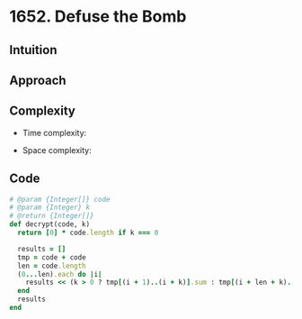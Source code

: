 # 1652. Defuse the Bomb

## Intuition

## Approach
<!-- Describe your approach to solving the problem. -->

## Complexity

- Time complexity:
<!-- Add your time complexity here, e.g. $$O(n)$$ -->

- Space complexity:
<!-- Add your space complexity here, e.g. $$O(n)$$ -->

## Code

```ruby
# @param {Integer[]} code
# @param {Integer} k
# @return {Integer[]}
def decrypt(code, k)
  return [0] * code.length if k === 0 

  results = []
  tmp = code + code
  len = code.length
  (0...len).each do |i|
    results << (k > 0 ? tmp[(i + 1)..(i + k)].sum : tmp[(i + len + k)...(i + len)].sum)
  end
  results
end
```

